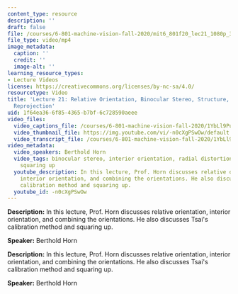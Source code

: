 ```yaml
---
content_type: resource
description: ''
draft: false
file: /courses/6-801-machine-vision-fall-2020/mit6_801f20_lec21_1080p_360p_16_9.mp4
file_type: video/mp4
image_metadata:
  caption: ''
  credit: ''
  image-alt: ''
learning_resource_types:
- Lecture Videos
license: https://creativecommons.org/licenses/by-nc-sa/4.0/
resourcetype: Video
title: 'Lecture 21: Relative Orientation, Binocular Stereo, Structure, Quadrics, Calibration,
  Reprojection'
uid: 1f64ea36-6f85-4365-b7bf-6c728590aeee
video_files:
  video_captions_file: /courses/6-801-machine-vision-fall-2020/1YbLl9PufU8WgtKTWFThiJJkfAEA33-Yo_transcript.webvtt
  video_thumbnail_file: https://img.youtube.com/vi/-n0cXgPSwOw/default.jpg
  video_transcript_file: /courses/6-801-machine-vision-fall-2020/1YbLl9PufU8WgtKTWFThiJJkfAEA33-Yo_transcript.pdf
video_metadata:
  video_speakers: Berthold Horn
  video_tags: binocular stereo, interior orientation, radial distortion, planar target,
    squaring up
  youtube_description: In this lecture, Prof. Horn discusses relative orientation,
    interior orientation, and combining the orientations. He also discusses Tsai's
    calibration method and squaring up.
  youtube_id: -n0cXgPSwOw
---
```

**Description:** In this lecture, Prof. Horn discusses relative orientation, interior orientation, and combining the orientations. He also discusses Tsai's calibration method and squaring up.

**Speaker:** Berthold Horn

**Description:** In this lecture, Prof. Horn discusses relative orientation, interior orientation, and combining the orientations. He also discusses Tsai's calibration method and squaring up.

**Speaker:** Berthold Horn